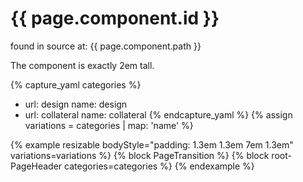 # {{ page.component.id }}

found in source at: {{ page.component.path }}

The component is exactly 2em tall.

{% capture_yaml categories %}
- url: design
  name: design
- url: collateral
  name: collateral
{% endcapture_yaml %}
{% assign variations = categories | map: 'name' %}

{% example resizable bodyStyle="padding: 1.3em 1.3em 7em 1.3em" variations=variations %}
  {% block PageTransition %}
  {% block root-PageHeader categories=categories %}
{% endexample %}